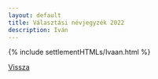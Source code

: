 ```yaml
---
layout: default
title: Választási névjegyzék 2022
description: Iván
---
```


{% include settlementHTMLs/Ivaan.html %}

[Vissza](../)
